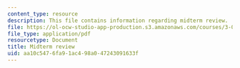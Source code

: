 ```yaml
---
content_type: resource
description: This file contains information regarding midterm review.
file: https://ol-ocw-studio-app-production.s3.amazonaws.com/courses/3-024-electronic-optical-and-magnetic-properties-of-materials-spring-2013/aa10c5476fa91ac498a047243091633f_MIT3_024S13_study4.pdf
file_type: application/pdf
resourcetype: Document
title: Midterm review
uid: aa10c547-6fa9-1ac4-98a0-47243091633f
---
```

